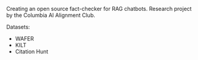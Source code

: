 Creating an open source fact-checker for RAG chatbots. Research project by the Columbia AI Alignment Club.

Datasets:
* WAFER
* KILT
* Citation Hunt
